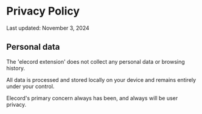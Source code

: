 # Privacy Policy
Last updated: November 3, 2024

## Personal data
The 'elecord extension' does not collect any personal data or browsing history.

All data is processed and stored locally on your device and remains entirely under your control.

Elecord's primary concern always has been, and always will be user privacy.